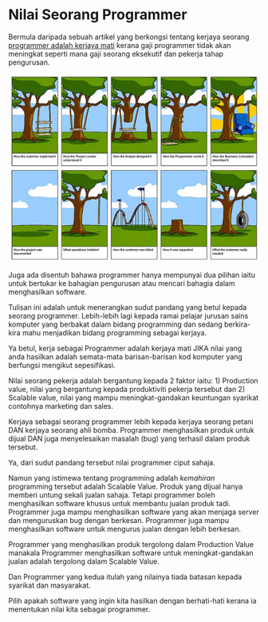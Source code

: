 # Nilai Seorang Programmer

Bermula daripada sebuah artikel yang berkongsi tentang kerjaya seorang [programmer adalah kerjaya mati](http://thecodist.com/article/programming_is_a_dead_end_job) kerana gaji programmer tidak akan meningkat seperti mana gaji seorang eksekutif dan pekerja tahap pengurusan.

![sebenarnya ia sangatlah mudah](images/programmer-value.jpg)

Juga ada disentuh bahawa programmer hanya mempunyai dua pilihan iaitu untuk bertukar ke bahagian pengurusan atau mencari bahagia dalam menghasilkan software.

Tulisan ini adalah untuk menerangkan sudut pandang yang betul kepada seorang programmer. Lebih-lebih lagi kepada ramai pelajar jurusan sains komputer yang berbakat dalam bidang programming dan sedang berkira-kira mahu menjadikan bidang programming sebagai kerjaya.

Ya betul, kerja sebagai Programmer adalah kerjaya mati JIKA nilai yang anda hasilkan adalah semata-mata barisan-barisan kod komputer yang berfungsi mengikut sepesifikasi.

Nilai seorang pekerja adalah bergantung kepada 2 faktor iaitu: 1) Production value, nilai yang bergantung kepada produktiviti pekerja tersebut dan 2) Scalable value, nilai yang mampu meningkat-gandakan keuntungan syarikat contohnya marketing dan sales.

Kerjaya sebagai seorang programmer lebih kepada kerjaya seorang petani DAN kerjaya seorang ahli bomba. Programmer menghasilkan produk untuk dijual DAN juga menyelesaikan masalah (bug) yang terhasil dalam produk tersebut.

Ya, dari sudut pandang tersebut nilai programmer ciput sahaja.

Namun yang istimewa tentang programming adalah *kemahiran* programming tersebut adalah Scalable Value. Produk yang dijual hanya memberi untung sekali jualan sahaja. Tetapi programmer boleh menghasilkan software khusus untuk membantu jualan produk tadi. Programmer juga mampu menghasilkan software yang akan menjaga server dan menguruskan bug dengan berkesan. Programmer juga mampu menghasilkan software untuk mengurus jualan dengan lebih berkesan.

Programmer yang menghasilkan produk tergolong dalam Production Value manakala Programmer menghasilkan software untuk meningkat-gandakan jualan adalah tergolong dalam Scalable Value.

Dan Programmer yang kedua itulah yang nilainya tiada batasan kepada syarikat dan masyarakat.

Pilih apakah software yang ingin kita hasilkan dengan berhati-hati kerana ia menentukan nilai kita sebagai programmer.